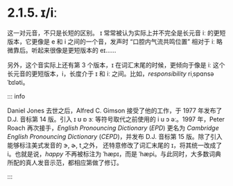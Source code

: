 # 2.1.5. <span class="pho">ɪ</span>/<span class="pho">iː</span>

这一对元音，不只是长短的区别。 <span class="pho">ɪ</span>  常常被认为实际上并不完全是长元音 <span class="pho">iː</span> 的更短版本，它更像是 <span class="pho">e</span> 和 <span class="pho">i</span> 之间的一个音，发声时 “口腔内气流共鸣位置” 相对于 <span class="pho">iː</span> 略微靠后。听起来很像是更短版本的 <span class="pho">eɪ</span>……

另外，这个音实际上还有第 3 个版本，<span class="pho">ɪ</span> 在词汇末尾的时候，更倾向于像是 <span class="pho">iː</span>  这个长元音的更短版本，<span class="pho">i</span>，长度介于 <span class="pho">ɪ</span> 和 <span class="pho">iː</span> 之间。比如，*responsibility* <span class="pho alt">riˌspɑnsəˈbɪləti</span><span class="speak-word-inline" data-audio-uk="/audios/responsibility-uk.mp3" data-audio-us="/audios/responsibility-us.mp3"></span>。

::: info

Daniel Jones 去世之后，Alfred C. Gimson 接受了他的工作，于 1977 年发布了 D.J. 音标第 14 版。引入 <span class="pho">ɪ ʊ ɒ ɜː</span> 等符号取代之前使用的 <span class="pho">i u ɔ əː</span>。1997 年，Peter Roach 再次接手，*English Pronouncing Dictionary* (*EPD*) 更名为 *Cambridge English Pronouncing Dictionary* (*CEPD*)，并发布 D.J. 音标第 15 版。除了引入能够标注美式发音的 <span class="pho">ɝ, ɚ, t̬</span> 之外， 还特意修改了词汇末尾的 <span class="pho">ɪ</span>，将其统一改成了 <span class="pho">i</span>。也就是说，*happy* 不再被标注为 <span class="pho">ˈhæpɪ</span>，而是 <span class="pho">ˈhæpi</span><span class="speak-word-inline" data-audio-uk="/audios/happy-uk.mp3" data-audio-us="/audios/happy-us.mp3"></span>。与此同时，大多数词典所配的真人发音示范，都相应第做了修订。

:::